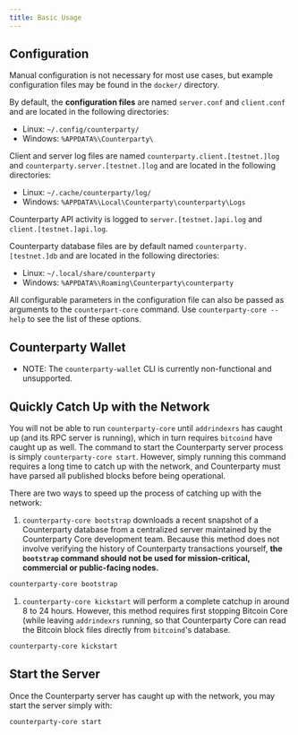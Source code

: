 ```yaml
---
title: Basic Usage
---
```


## Configuration

Manual configuration is not necessary for most use cases, but example configuration files may be found in the `docker/` directory.

By default, the **configuration files** are named `server.conf` and `client.conf` and are located in the following directories:

* Linux: `~/.config/counterparty/`
* Windows: `%APPDATA%\Counterparty\`

Client and server log files are named `counterparty.client.[testnet.]log` and `counterparty.server.[testnet.]log` and are located in the following directories:

* Linux: `~/.cache/counterparty/log/`
* Windows: `%APPDATA%\Local\Counterparty\counterparty\Logs`

Counterparty API activity is logged to `server.[testnet.]api.log` and `client.[testnet.]api.log`.

Counterparty database files are by default named `counterparty.[testnet.]db` and are located in the following directories:

* Linux: `~/.local/share/counterparty`
* Windows: `%APPDATA%\Roaming\Counterparty\counterparty`

All configurable parameters in the configuration file can also be passed as arguments to the `counterpart-core` command. Use `counterparty-core --help` to see the list of these options.

## Counterparty Wallet

* NOTE: The `counterparty-wallet` CLI is currently non-functional and unsupported.


## Quickly Catch Up with the Network

You will not be able to run `counterparty-core` until `addrindexrs` has caught up (and its RPC server is running), which in turn requires `bitcoind` have caught up as well. The command to start the Counterparty server process is simply `counterparty-core start`. However, simply running this command requires a long time to catch up with the network, and Counterparty must have parsed all published blocks before being operational.

There are two ways to speed up the process of catching up with the network:

1. `counterparty-core bootstrap` downloads a recent snapshot of a Counterparty database from a centralized server maintained by the Counterparty Core development team. Because this method does not involve verifying the history of Counterparty transactions yourself, **the `bootstrap` command should not be used for mission-critical, commercial or public-facing nodes.**

```bash
counterparty-core bootstrap
```

1. `counterparty-core kickstart` will perform a complete catchup in around 8 to 24 hours. However, this method requires first stopping Bitcoin Core (while leaving `addrindexrs` running, so that Counterparty Core can read the Bitcoin block files directly from `bitcoind`'s database.

```bash
counterparty-core kickstart
```


## Start the Server

Once the Counterparty server has caught up with the network, you may start the server simply with:

```bash
counterparty-core start
```